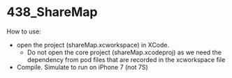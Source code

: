 # 438_ShareMap
How to use: 
- open the project (shareMap.xcworkspace) in XCode. 
	- Do not open the core project (shareMap.xcodeproj) as we need the dependency from pod files that are recorded in the xcworkspace file 
- Compile. Simulate to run on iPhone 7 (not 7S)
